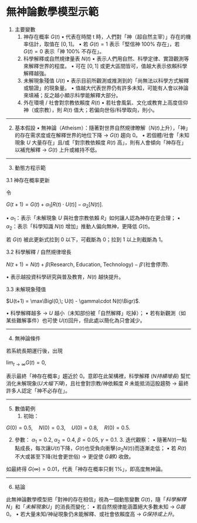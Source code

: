 # 無神論數學模型示範

1. 主要變數
	1.	神存在概率  $G(t)$ 
	•	代表在時間 t 時，人們對「神（超自然主宰）」存在的機率估計，取值在 $[0,1]$。
	•	若  $G(t)=1$ 表示「堅信神 100% 存在」，若  $G(t)=0$ 表示「神 100% 不存在」。
	2.	科學解釋或自然規律量表  $N(t)$ 
	•	表示人們用自然、科學定律、實證觀測等來解釋世界的程度。
	•	可在 $[0,1]$ 或更大區間皆可，值越大表示依賴科學解釋越強。
	3.	未解現象殘值  $U(t)$ 
	•	表示目前所觀測或推測到的「尚無法以科學方式解釋或驗證」的現象量。
	•	值越大代表世界仍有許多未知，可能有人會以神論來填補；反之越小顯示科學能解釋大部分。
	4.	外在環境 / 社會對宗教依賴度  $R(t)$ 
	•	若社會風氣、文化或教育上高度信仰神（或宗教），則 $R(t)$ 值大；若偏向世俗/科學取向，則小。
    
---

2. 基本假設
	•	無神論（Atheism）：隨著對世界自然規律瞭解（$N(t)$上升），「神」的存在需求度或在解釋世界的地位下降 →  $G(t)$ 趨向 0。
	•	若個體/社會「未知現象 $U$ 大量存在」且/或「對宗教依賴度 $R(t)$ 高」，則有人會傾向「神存在」以補充解釋 →  $G(t)$ 上升或維持不低。
    
---

3. 動態方程示範

3.1 神存在概率更新

令

$G(t+1) = G(t) + \alpha_1 \bigl[R(t)\cdot U(t)\bigr] - \alpha_2 \bigl[N(t)\bigr].$

•	$\alpha_1$：表示「未解現象 $U$ 與社會宗教依賴 $R$」如何讓人認為神存在更合理；
•	$\alpha_2$：表示「科學知識 $N(t)$ 增加」推動人偏向無神，更降低 $G(t)$。

若 $G(t)$ 被此更新式拉到 0 以下，可截斷為 0；拉到 1 以上則截斷為 1。

3.2 科學解釋 / 自然規律增長


$N(t+1) = N(t) + \beta(\text{Research, Education, Technology}) - \beta{\prime}(\text{社會停滯}).$

•	表示越投資科學研究與普及教育，$N(t)$ 越快提升。

3.3 未解現象殘值


$U(t+1) = \max\Bigl(0,\; U(t) - \gamma\cdot N(t)\Bigr)$.

•	科學解釋越多 → $U$ 越小（未知部份被「自然解釋」吃掉）；
•	若有新觀測（如某些難解事件）也可使 $U(t)$回升，但此處以簡化為只會減少。
    
---

4. 無神論條件

若系統長期運行後，出現

$\lim_{t\to\infty} G(t) = 0$,

表示最終「神存在概率」趨近於 0。意即在此架構裡，科學解釋 ($N 持續增長$) 幫忙消化未解現象($U 大幅下降$)，且社會對宗教/神依賴度 $R$ 未能抵消這股趨勢 → 最終許多人認定「神不必存在」。

---

5. 數值範例
	1.	初始：

$G(0)=0.5,\quad N(0)=0.3,\quad U(0)=0.8,\quad R(0)=0.5$.

2.	參數：
$\alpha_1=0.2,\;\alpha_2=0.4,\;\beta=0.05,\;\gamma=0.1$.
	3.	迭代觀察：
	•	隨著$N(t)$一點點成長，每次讓$U(t)$下降，$G(t)$也受負向衝擊($\alpha_2N(t)$)而逐漸走低；
	•	若 $R(t)$ 不大或甚至下降(社會更世俗) → 更促使 $G朝 0$ 收斂。

如最終得 $G(\infty)=0.01$，代表「神存在概率只剩 1%」，即高度無神論。

---

6. 結論

此無神論數學模型把「對神的存在相信」視為一個動態變數 $G(t)$，隨「$科學解釋 N$」和「$未解現象 U$」的消長而變化：
	•	若自然規律能涵蓋絕大多數未知 → $G 趨 0$。
	•	若大量未知/神祕現象仍未能解釋、或社會依賴度高 → $G 保持或上升$。
